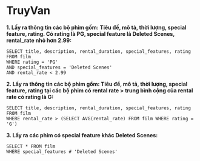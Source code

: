 # TruyVan

**1. Lấy ra thông tin các bộ phim gồm: Tiêu đề, mô tả, thời lượng, special feature, rating. Có rating là PG, special feature là Deleted Scenes, rental_rate nhỏ hơn 2.99:**

    SELECT title, description, rental_duration, special_features, rating FROM film
    WHERE rating = 'PG'
    AND special_features = 'Deleted Scenes'
    AND rental_rate < 2.99

**2. Lấy ra thông tin các bộ phim gồm: Tiêu đề, mô tả, thời lượng, special feature, rating tại các bộ phim có rental rate > trung bình cộng của rental rate có rating là G:**

    SELECT title, description, rental_duration, special_features, rating FROM film
    WHERE rental_rate > (SELECT AVG(rental_rate) FROM film WHERE rating = 'G')

**3. Lấy ra các phim có special feature khác Deleted Scenes:**
    
    SELECT * FROM film
    WHERE special_features # 'Deleted Scenes'
